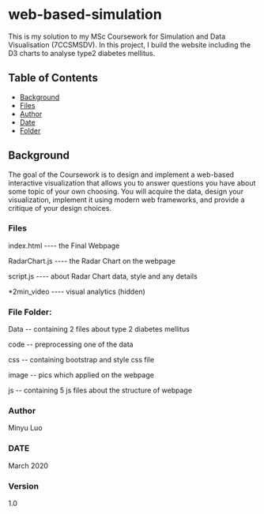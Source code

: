 
# web-based-simulation

This is my solution to my MSc Coursework for Simulation and Data Visualisation (7CCSMSDV). In this project, I build the website including the D3 charts to analyse type2 diabetes mellitus.


## Table of Contents

- [Background](#background)
- [Files](#files)
- [Author](#author)
- [Date](#date)
- [Folder](#folder)


## Background

The goal of the Coursework is to design and implement a web-based interactive visualization that allows you to answer questions you have about some topic of your own choosing. You will acquire the data, design your visualization, implement it using modern web frameworks, and provide a critique of your design choices.


### Files

index.html ---- the Final Webpage 

RadarChart.js ---- the Radar Chart on the webpage 

script.js ---- about Radar Chart data, style and any details

*2min_video ---- visual analytics (hidden)

### File Folder:

Data -- containing 2 files about type 2 diabetes mellitus

code -- preprocessing one of the data 

css -- containing bootstrap and style css file

image -- pics which applied on the webpage

js -- containing 5 js files about the structure of webpage


### Author

Minyu Luo

### DATE

March 2020

### Version

1.0

